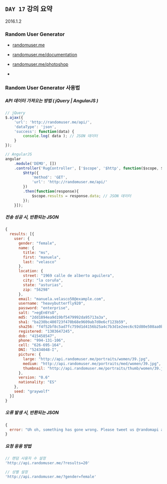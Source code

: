 ## `DAY 17` 강의 요약

2016.1.2

### Random User Generator

- [randomuser.me](https://randomuser.me/)
- [randomuser.me/documentation](https://randomuser.me/documentation)
- [randomuser.me/photoshop](https://randomuser.me/photoshop)

-

### Random User Generator 사용법

##### API 데이터 가져오는 방법 ( jQuery | AngularJS )

```js
// jQuery
$.ajax({
	'url': 'http://randomuser.me/api/',
	'dataType': 'json',
	'success': function(data) {
		console.log( data ); // JSON 데이터
	}
});

// AngularJS
angular
	.module('DEMO', [])
	.controller('RugController', ['$scope', '$http', function($scope, $http){
		$http({
			'method': 'GET',
			'url': 'http://randomuser.me/api/'
		})
		.then(function(response){
			$scope.results = response.data; // JSON 데이터
		});
	}]);
```

##### 전송 성공 시, 반환되는 JSON

```js
{
  results: [{
    user: {
      gender: "female",
      name: {
        title: "ms",
        first: "manuela",
        last: "velasco"
      },
      location: {
        street: "1969 calle de alberto aguilera",
        city: "la coruña",
        state: "asturias",
        zip: "56298"
      },
      email: "manuela.velasco50@example.com",
      username: "heavybutterfly920",
      password: "enterprise",
      salt: ">egEn6YsO",
      md5: "2dd1894ea9d19bf5479992da95713a3a",
      sha1: "ba230bc400723f470b68e9609ab7d0e6cf123b59",
      sha256: "f4f52bf8c5ad7fc759d1d4156b25a4c7b3d1e2eec6c92d80e508aa0b7946d4ba",
      registered: "1303647245",
      dob: "415458547",
      phone: "994-131-106",
      cell: "626-695-164",
      DNI: "52434048-I",
      picture: {
        large: "http://api.randomuser.me/portraits/women/39.jpg",
        medium: "http://api.randomuser.me/portraits/med/women/39.jpg",
        thumbnail: "http://api.randomuser.me/portraits/thumb/women/39.jpg",
      },
      version: "0.6"
      nationality: "ES"
    },
    seed: "graywolf"
  }]
}
```

##### 오류 발생 시, 반환되는 JSON

```js
{
  error: "Uh oh, something has gone wrong. Please tweet us @randomapi about the issue. Thank you."
}
```

##### 요청 응용 방법

```js
// 랜덤 사용자 수 설정
'http://api.randomuser.me/?results=20'

// 성별 설정
'http://api.randomuser.me/?gender=female'
```